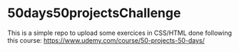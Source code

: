 # 50days50projectsChallenge
This is a simple repo to upload some exercices in CSS/HTML done following this course:
https://www.udemy.com/course/50-projects-50-days/
